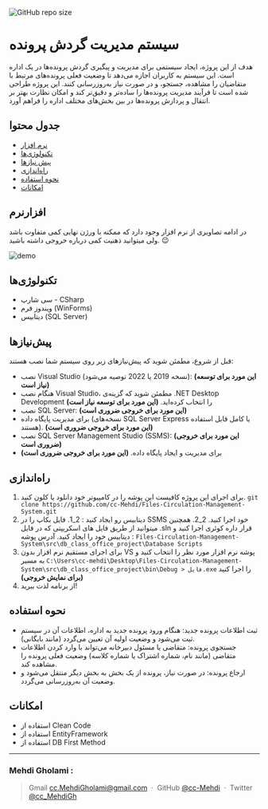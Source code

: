![GitHub repo size](https://img.shields.io/github/repo-size/cc-Mehdi/Files-Circulation-Management-System)

# سیستم مدیریت گردش پرونده
هدف از این پروژه، ایجاد سیستمی برای مدیریت و پیگیری گردش پرونده‌ها در یک اداره است. این سیستم به کاربران اجازه می‌دهد تا وضعیت فعلی پرونده‌های مرتبط با متقاضیان را مشاهده، جستجو، و در صورت نیاز به‌روزرسانی کنند. این پروژه طراحی شده است تا فرآیند مدیریت پرونده‌ها را ساده‌تر و دقیق‌تر کند و امکان نظارت بهتر بر انتقال و پردازش پرونده‌ها در بین بخش‌های مختلف اداره را فراهم آورد.

## جدول محتوا
* [نرم‌ افزار](#نرمافزار)
* [تکنولوژی‌ها](#تکنولوژیها)
* [پیش نیازها](#پیشنیازها)
* [راه‌اندازی](#راهاندازی)
* [نحوه استفاده](#نحوه-استفاده)
* [امکانات](#امکانات)


## نرم‎‌‎‌افزار
  در ادامه تصاویری از نرم افزار وجود دارد که ممکنه با ورژن نهایی کمی متفاوت باشد ولی میتوانید ذهنیت کمی درباره خروجی داشته باشید. 😉
  
  ![demo](https://github.com/user-attachments/assets/031bd799-71d2-45e4-b531-f5f4a784e2cb)

  

## تکنولوژی‌ها
* سی شارپ - CSharp
* ویندوز فرم (WinForms)
* دیتابیس (SQL Server)

## پیش‌نیازها
قبل از شروع، مطمئن شوید که پیش‌نیازهای زیر روی سیستم شما نصب هستند:
* نصب Visual Studio (نسخه 2019 یا 2022 توصیه می‌شود): **(این مورد برای توسعه نیاز است)**
* هنگام نصب Visual Studio، مطمئن شوید که گزینه‌ی .NET Desktop Development را انتخاب کرده‌اید. **(این مورد برای توسعه نیاز است)**
* نصب SQL Server:  **(این مورد برای خروجی ضروری است)**
* برای مدیریت پایگاه داده (نسخه‌های SQL Server Express یا کامل قابل استفاده هستند). **(این مورد برای خروجی ضروری است)**
* نصب SQL Server Management Studio (SSMS): **(این مورد برای خروجی ضروری است)**
* برای مدیریت و ایجاد پایگاه داده. **(این مورد برای خروجی ضروری است)**

## راه‌اندازی
1. برای اجرای این پروژه کافیست این پوشه را در کامپیوتر خود دانلود یا کلون کنید. `git clone https://github.com/cc-Mehdi/Files-Circulation-Management-System.git`
2. دیتابیس رو ایجاد کنید :
   2_1. فایل بکاپ را در SSMS خود اجرا کنید.
   2_2. همچنین میتوانید از طریق فایل های اسکریپتی که در فایل .sln قرار داره کوئری اجرا کنید و دیتابیس خود را ایجاد کنید. آدرس پوشه : `Files-Circulation-Management-System\src\db_class_office_project\Database Scripts`
4. برای اجرای مستقیم نرم افزار بدون VS پوشه نرم افزار مورد نظر را انتخاب کنید و به مسیر `C:\Users\cc-mehdi\Desktop\Files-Circulation-Management-System\src\db_class_office_project\bin\Debug > فایل.exe` را اجرا کنید **(برای نمایش خروجی)**
5. از برنامه لذت ببرید!

## نحوه استفاده
- ثبت اطلاعات پرونده جدید:
هنگام ورود پرونده جدید به اداره، اطلاعات آن در سیستم ثبت می‌شود و وضعیت اولیه آن تعیین می‌گردد (مانند بایگانی).
- جستجوی پرونده:
متقاضی یا مسئول دبیرخانه می‌تواند با وارد کردن اطلاعات متقاضی (مانند نام، شماره اشتراک یا شماره کلاسه) وضعیت فعلی پرونده را مشاهده کند.
- ارجاع پرونده:
در صورت نیاز، پرونده از یک بخش به بخش دیگر منتقل می‌شود و وضعیت آن به‌روزرسانی می‌گردد.

## امکانات
* استفاده از Clean Code
* استفاده از EntityFramework
* استفاده از DB First Method


---
### Mehdi Gholami : 
> Gmail [cc.MehdiGholami@gmail.com](cc.MehdiGholami@gmail.com) &nbsp;&middot;&nbsp;
> GitHub [@cc-Mehdi](https://github.com/cc-Mehdi) &nbsp;&middot;&nbsp;
> Twitter [@cc_MehdiGh](https://twitter.com/cc_mehdigh)
